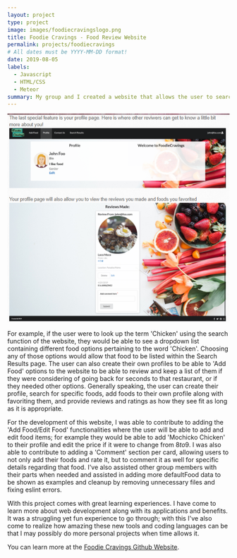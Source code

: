 ```yaml
---
layout: project
type: project
image: images/foodiecravingslogo.png
title: Foodie Cravings - Food Review Website
permalink: projects/foodiecravings
# All dates must be YYYY-MM-DD format!
date: 2019-08-05
labels:
  - Javascript
  - HTML/CSS
  - Meteor
summary: My group and I created a website that allows the user to search specific locations that serve food that was looked up by the user, along with reviewing them. 
---
```

<img class="ui medium right floated rounded image" src="../images/foodiecravings2.PNG">

For example, if the user were to look up the term 'Chicken' using the search function of the website, they would be able to see a dropdown list containing different food options pertaining to the word 'Chicken'. Choosing any of those options would allow that food to be listed within the Search Results page. The user can also create their own profiles to be able to 'Add Food' options to the website to be able to review and keep a list of them if they were considering of going back for seconds to that restaurant, or if they needed other options. Generally speaking, the user can create their profile, search for specific foods, add foods to their own profile along with favoriting them, and provide reviews and ratings as how they see fit as long as it is appropriate.

For the development of this website, I was able to contribute to adding the 'Add Food/Edit Food' functionalities where the user will be able to add and edit food items; for example they would be able to add 'Mochicko Chicken' to their profile and edit the price if it were to change from $8 to 9$. I was also able to contribute to adding a 'Comment' section per card, allowing users to not only add their foods and rate it, but to comment it as well for specific details regarding that food. I've also assisted other group members with their parts when needed and assisted in adding more defaultFood data to be shown as examples and cleanup by removing unnecessary files and fixing eslint errors. 

With this project comes with great learning experiences. I have come to learn more about web development along with its applications and benefits. It was a struggling yet fun experience to go through; with this I've also come to realize how amazing these new tools and coding languages can be that I may possibly do more personal projects when time allows it. 

You can learn more at the [Foodie Cravings Github Website](https://foodiecravings.github.io/).



